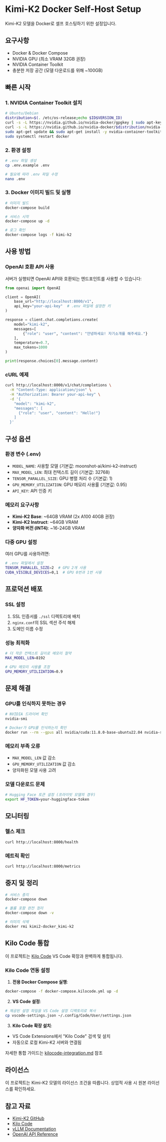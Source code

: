 # Kimi-K2 Docker Self-Host Setup

Kimi-K2 모델을 Docker로 셀프 호스팅하기 위한 설정입니다.

## 요구사항

- Docker & Docker Compose
- NVIDIA GPU (최소 VRAM 32GB 권장)
- NVIDIA Container Toolkit
- 충분한 저장 공간 (모델 다운로드를 위해 ~100GB)

## 빠른 시작

### 1. NVIDIA Container Toolkit 설치

```bash
# Ubuntu/Debian
distribution=$(. /etc/os-release;echo $ID$VERSION_ID)
curl -s -L https://nvidia.github.io/nvidia-docker/gpgkey | sudo apt-key add -
curl -s -L https://nvidia.github.io/nvidia-docker/$distribution/nvidia-docker.list | sudo tee /etc/apt/sources.list.d/nvidia-docker.list
sudo apt-get update && sudo apt-get install -y nvidia-container-toolkit
sudo systemctl restart docker
```

### 2. 환경 설정

```bash
# .env 파일 생성
cp .env.example .env

# 필요에 따라 .env 파일 수정
nano .env
```

### 3. Docker 이미지 빌드 및 실행

```bash
# 이미지 빌드
docker-compose build

# 서비스 시작
docker-compose up -d

# 로그 확인
docker-compose logs -f kimi-k2
```

## 사용 방법

### OpenAI 호환 API 사용

서버가 실행되면 OpenAI API와 호환되는 엔드포인트를 사용할 수 있습니다:

```python
from openai import OpenAI

client = OpenAI(
    base_url="http://localhost:8000/v1",
    api_key="your-api-key"  # .env 파일에 설정한 키
)

response = client.chat.completions.create(
    model="kimi-k2",
    messages=[
        {"role": "user", "content": "안녕하세요! 자기소개를 해주세요."}
    ],
    temperature=0.7,
    max_tokens=1000
)

print(response.choices[0].message.content)
```

### cURL 예제

```bash
curl http://localhost:8000/v1/chat/completions \
  -H "Content-Type: application/json" \
  -H "Authorization: Bearer your-api-key" \
  -d '{
    "model": "kimi-k2",
    "messages": [
      {"role": "user", "content": "Hello!"}
    ]
  }'
```

## 구성 옵션

### 환경 변수 (.env)

- `MODEL_NAME`: 사용할 모델 (기본값: moonshot-ai/kimi-k2-instruct)
- `MAX_MODEL_LEN`: 최대 컨텍스트 길이 (기본값: 32768)
- `TENSOR_PARALLEL_SIZE`: GPU 병렬 처리 수 (기본값: 1)
- `GPU_MEMORY_UTILIZATION`: GPU 메모리 사용률 (기본값: 0.95)
- `API_KEY`: API 인증 키

### 메모리 요구사항

- **Kimi-K2 Base**: ~64GB VRAM (2x A100 40GB 권장)
- **Kimi-K2 Instruct**: ~64GB VRAM
- **양자화 버전 (INT4)**: ~16-24GB VRAM

### 다중 GPU 설정

여러 GPU를 사용하려면:

```bash
# .env 파일에서 설정
TENSOR_PARALLEL_SIZE=2  # GPU 2개 사용
CUDA_VISIBLE_DEVICES=0,1  # GPU 0번과 1번 사용
```

## 프로덕션 배포

### SSL 설정

1. SSL 인증서를 `./ssl` 디렉토리에 배치
2. `nginx.conf`의 SSL 섹션 주석 해제
3. 도메인 이름 수정

### 성능 최적화

```bash
# 더 작은 컨텍스트 길이로 메모리 절약
MAX_MODEL_LEN=8192

# GPU 메모리 사용률 조정
GPU_MEMORY_UTILIZATION=0.9
```

## 문제 해결

### GPU를 인식하지 못하는 경우

```bash
# NVIDIA 드라이버 확인
nvidia-smi

# Docker가 GPU를 인식하는지 확인
docker run --rm --gpus all nvidia/cuda:11.8.0-base-ubuntu22.04 nvidia-smi
```

### 메모리 부족 오류

- `MAX_MODEL_LEN` 값 감소
- `GPU_MEMORY_UTILIZATION` 값 감소
- 양자화된 모델 사용 고려

### 모델 다운로드 문제

```bash
# Hugging Face 토큰 설정 (프라이빗 모델의 경우)
export HF_TOKEN=your-huggingface-token
```

## 모니터링

### 헬스 체크

```bash
curl http://localhost:8000/health
```

### 메트릭 확인

```bash
curl http://localhost:8000/metrics
```

## 중지 및 정리

```bash
# 서비스 중지
docker-compose down

# 볼륨 포함 완전 정리
docker-compose down -v

# 이미지 삭제
docker rmi kimi2-docker_kimi-k2
```

## Kilo Code 통합

이 프로젝트는 [Kilo Code](https://github.com/Kilo-Org/kilocode) VS Code 확장과 완벽하게 통합됩니다.

### Kilo Code 연동 설정

1. **전용 Docker Compose 실행**:
```bash
docker-compose -f docker-compose.kilocode.yml up -d
```

2. **VS Code 설정**:
```bash
# 제공된 설정 파일을 VS Code 설정 디렉토리로 복사
cp vscode-settings.json ~/.config/Code/User/settings.json
```

3. **Kilo Code 확장 설치**:
- VS Code Extensions에서 "Kilo Code" 검색 및 설치
- 자동으로 로컬 Kimi-K2 서버와 연결됨

자세한 통합 가이드는 [kilocode-integration.md](./kilocode-integration.md) 참조

## 라이선스

이 프로젝트는 Kimi-K2 모델의 라이선스 조건을 따릅니다. 상업적 사용 시 원본 라이선스를 확인하세요.

## 참고 자료

- [Kimi-K2 GitHub](https://github.com/choyunsung/Kimi-K2)
- [Kilo Code](https://github.com/Kilo-Org/kilocode)
- [vLLM Documentation](https://docs.vllm.ai/)
- [OpenAI API Reference](https://platform.openai.com/docs/api-reference)